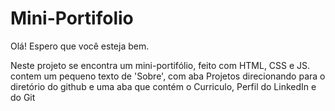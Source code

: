 # Mini-Portifolio


Olá! Espero que você esteja bem.

Neste projeto se encontra um mini-portifólio, feito com HTML, CSS e JS.
contem um pequeno texto de 'Sobre', com aba Projetos direcionando para o 
diretório do github e uma aba que contém o Curriculo, Perfil do LinkedIn e do Git
